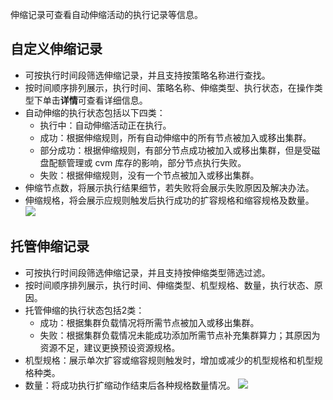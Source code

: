 伸缩记录可查看自动伸缩活动的执行记录等信息。
## 自定义伸缩记录
- 可按执行时间段筛选伸缩记录，并且支持按策略名称进行查找。
- 按时间顺序排列展示，执行时间、策略名称、伸缩类型、执行状态，在操作类型下单击**详情**可查看详细信息。
- 自动伸缩的执行状态包括以下四类：
	- 执行中：自动伸缩活动正在执行。
	- 成功：根据伸缩规则，所有自动伸缩中的所有节点被加入或移出集群。
	- 部分成功：根据伸缩规则，有部分节点成功被加入或移出集群，但是受磁盘配额管理或 cvm 库存的影响，部分节点执行失败。
	- 失败：根据伸缩规则，没有一个节点被加入或移出集群。
- 伸缩节点数，将展示执行结果细节，若失败将会展示失败原因及解决办法。
- 伸缩规格，将会展示应规则触发后执行成功的扩容规格和缩容规格及数量。
![](https://qcloudimg.tencent-cloud.cn/raw/17eec852791477154ff4cb5723ad04dc.png)


## 托管伸缩记录
- 可按执行时间段筛选伸缩记录，并且支持按伸缩类型筛选过滤。
- 按时间顺序排列展示，执行时间、伸缩类型、机型规格、数量，执行状态、原因。
- 托管伸缩的执行状态包括2类：
	- 成功：根据集群负载情况将所需节点被加入或移出集群。
	- 失败：根据集群负载情况未能成功添加所需节点补充集群算力；其原因为资源不足，建议更换预设资源规格。
- 机型规格：展示单次扩容或缩容规则触发时，增加或减少的机型规格和机型规格种类。
- 数量：将成功执行扩缩动作结束后各种规格数量情况。
![](https://qcloudimg.tencent-cloud.cn/raw/2f8243a4f6b5c6e830cd53431ca5b736.jpg)
